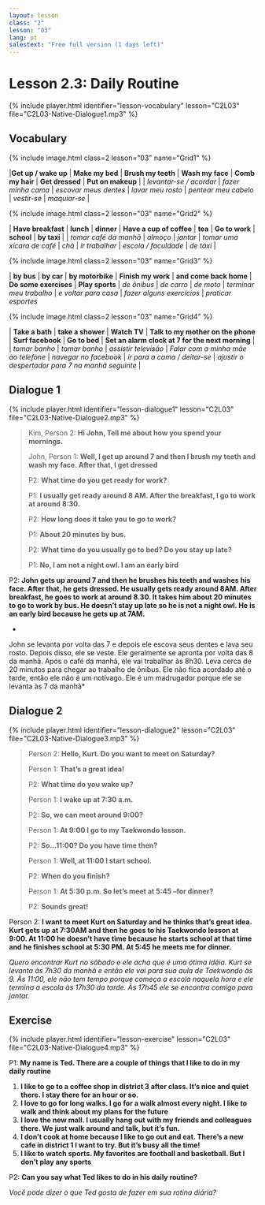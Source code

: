 ```yaml
---
layout: lesson
class: "2"
lesson: "03"
lang: pt
salestext: "Free full version (1 days left)"
---
```



# Lesson 2.3: Daily Routine 
{% include player.html identifier="lesson-vocabulary" lesson="C2L03" file="C2L03-Native-Dialogue1.mp3" %}


## Vocabulary


{% include image.html class=2 lesson="03" name="Grid1" %}

|**Get up / wake up** | **Make my bed**  | **Brush my teeth**  | **Wash my face**  | **Comb my hair**  | **Get dressed**  | **Put on makeup**  | 
| *levantar-se / acordar*  | *fazer minha cama* | *escovar meus dentes* | *lavar meu rosto* | *pentear meu cabelo* | *vestir-se* | *maquiar-se* | 


{% include image.html class=2 lesson="03" name="Grid2" %}

| **Have breakfast** | **lunch** | **dinner** | **Have a cup of coffee** | **tea** | **Go to work** | **school** | **by taxi** | 
| *tomar café da manhã* | *almoço* | *jantar* | *tomar uma xícara de café* | *chá* |  *ir trabalhar* | *escola / faculdade* | *de táxi* |



{% include image.html class=2 lesson="03" name="Grid3" %}

| **by bus** | **by car** | **by motorbike** | **Finish my work** | **and come back home** | **Do some exercises** | **Play sports**
| *de ônibus* | *de carro* | *de moto* | *terminar meu trabalho* | *e voltar para casa* | *fazer alguns exercícios* | *praticar esportes*


{% include image.html class=2 lesson="03" name="Grid4" %}

| **Take a bath** | **take a shower**  | **Watch TV**  | **Talk to my mother on the phone** | **Surf facebook**  | **Go to bed**  | **Set an alarm clock at 7 for the next morning**  | 
| *tomar banho* | *tomar banho* | *assistir televisão* | *Falar com a minha mãe ao telefone* | *navegar no facebook* | *ir para a cama / deitar-se* | *ajustir o despertador para 7 na manhã seguinte* | 








## Dialogue 1
{% include player.html identifier="lesson-dialogue1" lesson="C2L03" file="C2L03-Native-Dialogue2.mp3" %}


>  Kim, Person 2: **Hi John, Tell me about how you spend your mornings.**  
>  
>  John, Person 1: **Well, I get up around 7 and then I brush my teeth and wash my face. After that, I get dressed**  
>  
>  P2: **What time do you get ready for work?**  
>  
>  P1: **I usually get ready around 8 AM. After the breakfast, I go to work at around 8:30.**  
>  
>  P2: **How long does it take you to go to work?**  
>  
>  P1: **About 20 minutes by bus.**  
>  
>  P2: **What time do you usually go to bed? Do you stay up late?**  
>  
>  P1: **No, I am not a night owl. I am an early bird**  

P2: **John gets up around 7 and then he brushes his teeth and washes his face. After that, he gets dressed. He usually gets ready around 8AM. After breakfast, he goes to work at around 8.30. It takes him about 20 minutes to go to work by bus. He doesn’t stay up late so he is not a night owl. He is an early bird because he gets up at 7AM.**

*
John se levanta por volta das 7 e depois ele escova seus dentes e lava seu rosto. Depois disso, ele se veste. Ele geralmente se apronta por volta das 8 da manhã. Após o café da manhã, ele vai trabalhar às 8h30. Leva cerca de 20 minutos para chegar ao trabalho de ônibus. Ele não fica acordado até o tarde, então ele não é um notívago. Ele é um madrugador porque ele se levanta às 7 da manhã*

 
## Dialogue 2

{% include player.html identifier="lesson-dialogue2" lesson="C2L03" file="C2L03-Native-Dialogue3.mp3" %}


> Person 2: **Hello, Kurt. Do you want to meet on Saturday?**  
> 
> Person 1: **That’s a great idea!**  
> 
> P2: **What time do you wake up?**  
> 
> Person 1: **I wake up at 7:30 a.m.**  
> 
> P2: **So, we can meet around 9:00?**  
> 
> Person 1: **At 9:00 I go to my Taekwondo lesson.**  
> 
> P2: **So…11:00? Do you have time then?**  
> 
> Person 1: **Well, at 11:00 I start school.**  
> 
> P2: **When do you finish?**  
> 
> Person 1: **At 5:30 p.m. So let’s meet at 5:45 –for dinner?**  
> 
> P2: **Sounds great!**  

Person 2: **I want to meet Kurt on Saturday and he thinks that’s great idea. Kurt gets up at 7:30AM and then he goes to his Taekwondo lesson at 9:00. At 11:00 he doesn’t have time because he starts school at that time and he finishes school at 5:30 PM. At 5:45 he meets me for dinner.**

*Quero encontrar Kurt no sábado e ele acha que é uma ótima idéia. Kurt se levanta às 7h30 da manhã e então ele vai para sua aula de Taekwondo às 9. Às 11:00, ele não tem tempo porque começa a escola naquela hora e ele termina a escola às 17h30 da tarde. Às 17h45 ele se encontra comigo para jantar.*

## Exercise

{% include player.html identifier="lesson-exercise" lesson="C2L03" file="C2L03-Native-Dialogue4.mp3" %}


P1: **My name is Ted. There are a couple of things that I like to do in my daily routine**

1. **I like to go to a coffee shop in district 3 after class. It’s nice and quiet there. I stay there for an hour or so.**
2. **I love to go for long walks. I go for a walk almost every night. I like to walk and think about my plans for the future**
3. **I love the new mall. I usually hang out with my friends and colleagues there. We just walk around and talk, but it’s fun.**
4. **I don’t cook at home because I like to go out and eat. There’s a new cafe in district 1 I want to try. But it’s busy all the time!**
5. **I like to watch sports. My favorites are football and basketball. But I don’t play any sports**

P2: **Can you say what Ted likes to do in his daily routine?**

*Você pode dizer o que Ted gosta de fazer em sua rotina diária?*
